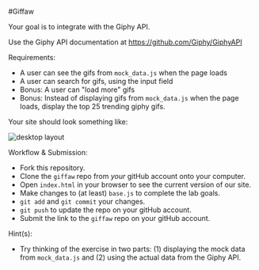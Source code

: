 #Giffaw

Your goal is to integrate with the Giphy API.

Use the Giphy API documentation at https://github.com/Giphy/GiphyAPI

Requirements:

* A user can see the gifs from `mock_data.js` when the page loads
* A user can search for gifs, using the input field
* Bonus: A user can "load more" gifs
* Bonus: Instead of displaying gifs from `mock_data.js` when the page loads, display the top 25 trending giphy gifs.

Your site should look something like:

![desktop layout](/layout_goal.png)


Workflow & Submission:
* Fork this repository.
* Clone the `giffaw` repo from *your* gitHub account onto your computer.
* Open `index.html` in your browser to see the current version of our site.
* Make changes to (at least) `base.js` to complete the lab goals.
* `git add` and `git commit` your changes.
* `git push` to update the repo on your gitHub account.
* Submit the link to the `giffaw` repo on your gitHub account.

Hint(s):
* Try thinking of the exercise in two parts: (1) displaying the mock data from `mock_data.js` and (2) using the actual data from the Giphy API.

